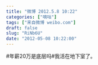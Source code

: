 ```yaml
---
title: "微博 2012.5.8 10:22"
categories: ["嘀咕"]
tags: ["来自微博 weibo.com"]
draft: false
slug: "RiNb6U"
date: "2012-05-08 10:22:00"
---
```


<p>#年薪20万是底层吗#我活在地下室了。 ​​​​</p>
